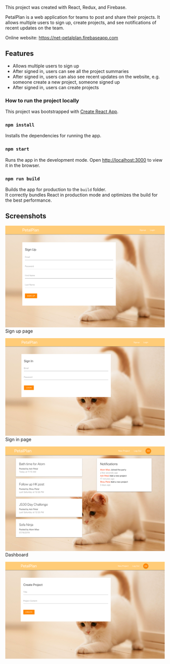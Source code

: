 This project was created with React, Redux, and Firebase.

PetalPlan is a web application for teams to post and share their projects. It allows multiple users to sign up, create projects, and see notifications of recent updates on the team.

Online website: https://net-petalplan.firebaseapp.com

## Features
- Allows multiple users to sign up
- After signed in, users can see all the project summaries
- After signed in, users can also see recent updates on the website, e.g. someone create a new project, someone signed up
- After signed in, users can create projects


### How to run the project locally

This project was bootstrapped with [Create React App](https://github.com/facebook/create-react-app).

### `npm install`
Installs the dependencies for running the app.

### `npm start`

Runs the app in the development mode.
Open [http://localhost:3000](http://localhost:3000) to view it in the browser.

### `npm run build`

Builds the app for production to the `build` folder.<br>
It correctly bundles React in production mode and optimizes the build for the best performance.



## Screenshots
![sign up](public/img/ss_signup.png)
Sign up page

![sign in](public/img/ss_signin.png)
Sign in page

![dashboard](public/img/ss_dashboard.png)
Dashboard

![create project](public/img/ss_createproject.png)
